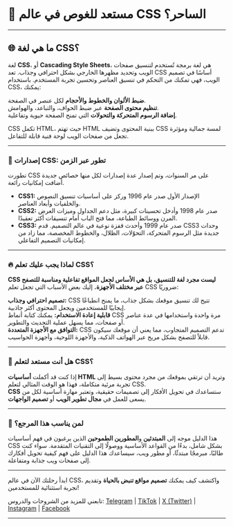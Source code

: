 # 🎨 مستعد للغوص في عالم CSS الساحر؟

---

## 🌐 **ما هي لغة CSS؟**

لغة **CSS**، أو **Cascading Style Sheets**، هي لغة برمجة تُستخدم لتنسيق صفحات الويب وتحديد مظهرها الخارجي بشكل احترافي وجذاب. تعد CSS أساسًا في تصميم الويب، فهي تمكنك من التحكم في تنسيق العناصر وتحسين تجربة المستخدم. باستخدام CSS، يمكنك:

**ضبط الألوان والخطوط والأحجام** لكل عنصر في الصفحة.  
 **تنظيم محتوى الصفحة** عبر ضبط الحواف، والتباعد، والهوامش.  
 **إضافة الرسوم المتحركة والتحولات** التي تمنح الصفحة حيوية وتفاعلية.

CSS تكمل HTML، حيث تهتم HTML ببنية المحتوى وتضيف CSS لمسة جمالية ومؤثرة تجعل من صفحات الويب لوحة فنية قابلة للتفاعل.

---

### 📜 إصدارات CSS: تطور عبر الزمن

تطورت CSS على مر السنوات، وتم إصدار عدة إصدارات لكل منها خصائص جديدة أضافت إمكانيات رائعة.

- **CSS1:** الإصدار الأول صدر عام 1996 وركز على أساسيات تنسيق النصوص والخلفيات وأبعاد العناصر.
- **CSS2:** صدر عام 1998 وأدخل تحسينات كبيرة، مثل دعم الجداول وميزات العرض المرن ووسائط الطباعة، مما فتح الباب أمام تنسيقات أكثر تعقيدًا.
- **CSS3:** صدر عام 1999 وأحدث قفزة نوعية في عالم التصميم. قدم CSS3 وحدات جديدة مثل الرسوم المتحركة، التحوّلات، الظلال، والخطوط المخصصة، مما زاد من إمكانيات التصميم التفاعلي.

---

### 🔥 لماذا يجب عليك تعلم CSS؟

**CSS ليست مجرد لغة للتنسيق، بل هي الأساس لجعل المواقع تفاعلية ومناسبة للتصفح عبر مختلف الأجهزة.** إليك بعض الأسباب التي تجعل تعلم CSS ضروريًا:

**تصميم احترافي وجذاب:** CSS تتيح لك تنسيق موقعك بشكل جذاب، ما يمنح انطباعًا إيجابيًا للمستخدمين ويجعل المحتوى أكثر جاذبية.  
 **قابلية إعادة الاستخدام:** يمكنك كتابة أنماط CSS مرة واحدة واستخدامها في عدة عناصر أو صفحات، مما يسهل عملية التحديث والتطوير.  
 **التوافق مع الأجهزة المتعددة:** CSS تدعم التصميم المتجاوب، مما يعني أن موقعك سيكون قابلاً للتصفح بشكل مريح عبر الهواتف الذكية، والأجهزة اللوحية، وأجهزة الحواسيب.

---

### 🤔 هل أنت مستعد لتعلم CSS؟

إذا كنت قد أكملت **أساسيات HTML** وتريد أن ترتقي بموقعك من مجرد محتوى بسيط إلى تجربة مرئية متكاملة، فهذا هو الوقت المثالي لتعلم CSS.  
**CSS** ستساعدك في تحويل الأفكار إلى تصميمات حقيقية، وتعتبر مهارة أساسية لكل من يسعى للعمل في **مجال تطوير الويب** أو **تصميم الواجهات**.

---

### 📌 لمن يناسب هذا المرجع؟

هذا الدليل موجه إلى **المبتدئين** و**المطورين الطموحين** الذين يرغبون في فهم أساسيات CSS بشكل شامل، بدءًا من القواعد الأساسية ووصولًا إلى التقنيات المتقدمة. سواء كنت طالبًا، مبرمجًا مبتدئًا، أو مطور ويب، سيساعدك هذا الدليل على فهم كيفية تحويل أفكارك إلى صفحات ويب جذابة ومتفاعلة.

---

ابدأ رحلتك الآن في عالم CSS، واكتشف كيف يمكنك **تصميم مواقع تنبض بالحياة** وتقديم تجربة استثنائية للمستخدمين!

تابعني للمزيد من الشروحات والدروس:
[Telegram](https://t.me/codingwithzaher) | [TikTok](https://www.tiktok.com/@codingwithzaher?_t=8qI4BvYnbcX&_r=1) | [X (Twitter)](https://www.x.com/codingwithzaher) | [Instagram](https://www.instagram.com/codingwithzaher) | [Facebook](https://www.facebook.com/profile.php?id=61550348657884)

---
